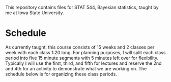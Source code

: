 This repository contains files for STAT 544, Bayesian statistics, taught by me at Iowa State University.



Schedule
========

As currently taught, this course consists of 15 weeks and 2 classes per week with each class 1:20 long. For planning purposes, I will split each class period into five 15 minute segments with 5 minutes left over for flexibility. Typically I will use the first, third, and fifth for lectures and reserve the 2nd and 4th for an activity to demonstrate what we are working on. The schedule below is for organizing these class periods.

